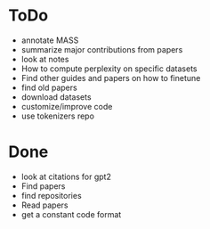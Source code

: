 # ToDo

-   annotate MASS
-   summarize major contributions from papers
-   look at notes
-   How to compute perplexity on specific datasets
-   Find other guides and papers on how to finetune
-   find old papers
-   download datasets
-   customize/improve code
-   use tokenizers repo

# Done

-   look at citations for gpt2
-   Find papers
-   find repositories
-   Read papers
-   get a constant code format
